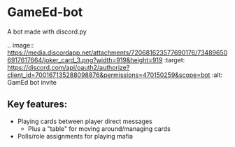 # GameEd-bot
A bot made with discord.py

.. image:: https://media.discordapp.net/attachments/720681623577690176/734896506917617664/joker_card_3.png?width=919&height=919
   :target: https://discord.com/api/oauth2/authorize?client_id=700167135288098876&permissions=470150259&scope=bot
   :alt: GamEd bot invite

Key features:
-------------
- Playing cards between player direct messages
   * Plus a "table" for moving around/managing cards
- Polls/role assignments for playing mafia
